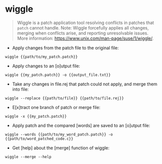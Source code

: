 # wiggle

> Wiggle is a patch application tool resolving conflicts in patches that `patch` cannot handle.
> Note: Wiggle forcefully applies all changes, merging when conflicts arise, and reporting unresolvable issues.
> More information: <https://www.unix.com/man-page/suse/1/wiggle/>.

- Apply changes from the patch file to the original file:

`wiggle {{path/to/my_patch.patch}}`

- Apply changes to an [o]utput file:

`wiggle {{my_patch.patch}} -o {{output_file.txt}}`

- Take any changes in file.rej that patch could not apply, and merge them into file:

`wiggle --replace {{path/to/file}} {{path/to/file.rej}}`

- E[x]tract one branch of patch or merge file:

`wiggle -x {{my_patch.patch}}`

- Apply patch and the compared [words] are saved to an [o]utput file:

`wiggle --words {{path/to/my_word_patch.patch}} -o {{path/to/word_patched_code.c}}`

- Get [help] about the [merge] function of wiggle:

`wiggle --merge --help`
